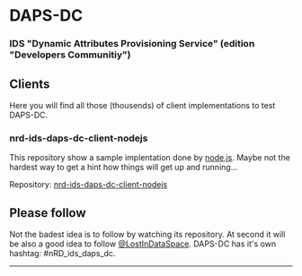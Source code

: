 # DAPS-DC

### IDS "Dynamic Attributes Provisioning Service" (edition "Developers Communitiy")


## Clients

Here you will find all those (thousends) of client implementations to test DAPS-DC.


### nrd-ids-daps-dc-client-nodejs

This repository show a sample implentation done by [node.js](https://nodejs.org/en/). Maybe not the hardest way to get a hint how things will get up and running...

Repository: [nrd-ids-daps-dc-client-nodejs](https://github.com/nicosResearchAndDevelopment/nrd-ids-daps-dc-client-nodejs)


## Please follow

Not the badest idea is to follow by watching its repository. At second it will be also a good idea to follow [@LostInDataSpace](https://twitter.com/LostInDataSpace). DAPS-DC has it's own hashtag: #nRD_ids_daps_dc.

---

